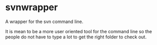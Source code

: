 # svnwrapper
A wrapper for the svn command line.

It is mean to be a more user oriented tool for the command line so the people 
do not have to type a lot to get the right folder to check out.
